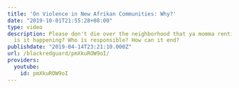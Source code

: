 ```yaml
---
title: 'On Violence in New Afrikan Communities: Why?'
date: "2019-10-01T21:55:28+08:00"
type: video
description: Please don't die over the neighborhood that ya momma rentin'. But why
  is it happening? Who is responsible? How can it end?
publishdate: "2019-04-14T23:21:10.000Z"
url: /blackredguard/pmXkuROW9oI/
providers:
  youtube:
    id: pmXkuROW9oI
---
```

